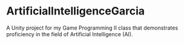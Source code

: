 # ArtificialIntelligenceGarcia
A Unity project for my Game Programming II class that demonstrates proficiency in the field of Artificial Intelligence (AI).
